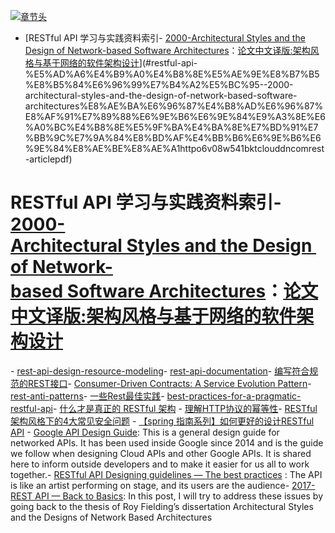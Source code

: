 [![章节头](https://parg.co/UGo)](https://parg.co/b4z) 
 - [RESTful API 学习与实践资料索引- [2000-Architectural Styles and the Design of Network-based Software Architectures]()：[论文中文译版:架构风格与基于网络的软件架构设计](http://o6v08w541.bkt.clouddn.com/REST-article.pdf)](#restful-api-%E5%AD%A6%E4%B9%A0%E4%B8%8E%E5%AE%9E%E8%B7%B5%E8%B5%84%E6%96%99%E7%B4%A2%E5%BC%95--2000-architectural-styles-and-the-design-of-network-based-software-architectures%E8%AE%BA%E6%96%87%E4%B8%AD%E6%96%87%E8%AF%91%E7%89%88%E6%9E%B6%E6%9E%84%E9%A3%8E%E6%A0%BC%E4%B8%8E%E5%9F%BA%E4%BA%8E%E7%BD%91%E7%BB%9C%E7%9A%84%E8%BD%AF%E4%BB%B6%E6%9E%B6%E6%9E%84%E8%AE%BE%E8%AE%A1httpo6v08w541bktclouddncomrest-articlepdf) 

# RESTful API 学习与实践资料索引- [2000-Architectural Styles and the Design of Network-based Software Architectures]()：[论文中文译版:架构风格与基于网络的软件架构设计](http://o6v08w541.bkt.clouddn.com/REST-article.pdf)
- [rest-api-design-resource-modeling](https://www.thoughtworks.com/insights/blog/rest-api-design-resource-modeling)- [rest-api-documentation](https://dzone.com/articles/rest-api-documentation-part-1)- [编写符合规范的REST接口](http://mp.weixin.qq.com/s?__biz=MzA3NDM0ODQwMw==&mid=208060670&idx=1&sn=ce67b8896985e8448137052b338093e0&utm_source=tuicool&utm_medium=referral)- [Consumer-Driven Contracts: A Service Evolution Pattern](http://martinfowler.com/articles/consumerDrivenContracts.html)- [rest-anti-patterns](http://marcelo-cure.blogspot.jp/2016/09/rest-anti-patterns.html?utm_source=tuicool&utm_medium=referral)- [一些Rest最佳实践](http://colobu.com/2015/08/10/some-REST-best-practices/?utm_source=tuicool)- [best-practices-for-a-pragmatic-restful-api](http://www.vinaysahni.com/best-practices-for-a-pragmatic-restful-api)- [什么才是真正的 RESTful 架构](http://blog.jimmylv.info/2015-11-11-what-is-really-rest/?hmsr=toutiao.io&utm_medium=toutiao.io&utm_source=toutiao.io)
- [理解HTTP协议的幂等性](http://www.cnblogs.com/weidagang2046/archive/2011/06/04/2063696.html?hmsr=toutiao.io&utm_medium=toutiao.io&utm_source=toutiao.io)- [RESTful架构风格下的4大常见安全问题](http://insights.thoughtworkers.org/security-issues-in-restful/?hmsr=toutiao.io&utm_medium=toutiao.io&utm_source=toutiao.io) - [【spring 指南系列】如何更好的设计RESTful API](https://zhuanlan.zhihu.com/p/24592119) - [Google API Design Guide](https://cloud.google.com/apis/design/): This is a general design guide for networked APIs. It has been used inside Google since 2014 and is the guide we follow when designing Cloud APIs and other Google APIs. It is shared here to inform outside developers and to make it easier for us all to work together.- [RESTful API Designing guidelines — The best practices](https://hackernoon.com/restful-api-designing-guidelines-the-best-practices-60e1d954e7c9#.k60nd5hje) : The API is like an artist performing on stage, and its users are the audience- [2017-REST API — Back to Basics](https://restful.io/rest-api-back-to-basics-c64f282d972): In this post, I will try to address these issues by going back to the thesis of Roy Fielding’s dissertation Architectural Styles and the Designs of Network Based Architectures
